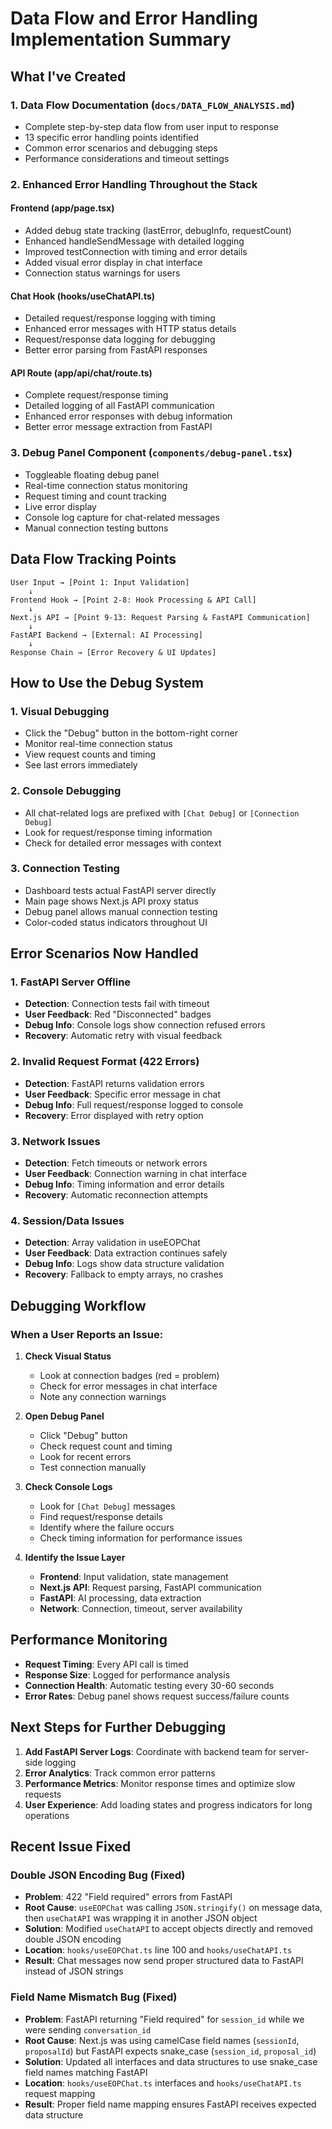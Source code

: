 # Data Flow and Error Handling Implementation Summary

## What I've Created

### 1. **Data Flow Documentation** (`docs/DATA_FLOW_ANALYSIS.md`)
- Complete step-by-step data flow from user input to response
- 13 specific error handling points identified
- Common error scenarios and debugging steps
- Performance considerations and timeout settings

### 2. **Enhanced Error Handling Throughout the Stack**

#### **Frontend (app/page.tsx)**
- Added debug state tracking (lastError, debugInfo, requestCount)
- Enhanced handleSendMessage with detailed logging
- Improved testConnection with timing and error details
- Added visual error display in chat interface
- Connection status warnings for users

#### **Chat Hook (hooks/useChatAPI.ts)**
- Detailed request/response logging with timing
- Enhanced error messages with HTTP status details
- Request/response data logging for debugging
- Better error parsing from FastAPI responses

#### **API Route (app/api/chat/route.ts)**
- Complete request/response timing
- Detailed logging of all FastAPI communication
- Enhanced error responses with debug information
- Better error message extraction from FastAPI

### 3. **Debug Panel Component** (`components/debug-panel.tsx`)
- Toggleable floating debug panel
- Real-time connection status monitoring
- Request timing and count tracking
- Live error display
- Console log capture for chat-related messages
- Manual connection testing buttons

## Data Flow Tracking Points

```
User Input → [Point 1: Input Validation]
    ↓
Frontend Hook → [Point 2-8: Hook Processing & API Call]
    ↓
Next.js API → [Point 9-13: Request Parsing & FastAPI Communication]
    ↓
FastAPI Backend → [External: AI Processing]
    ↓
Response Chain → [Error Recovery & UI Updates]
```

## How to Use the Debug System

### 1. **Visual Debugging**
- Click the "Debug" button in the bottom-right corner
- Monitor real-time connection status
- View request counts and timing
- See last errors immediately

### 2. **Console Debugging**
- All chat-related logs are prefixed with `[Chat Debug]` or `[Connection Debug]`
- Look for request/response timing information
- Check for detailed error messages with context

### 3. **Connection Testing**
- Dashboard tests actual FastAPI server directly
- Main page shows Next.js API proxy status
- Debug panel allows manual connection testing
- Color-coded status indicators throughout UI

## Error Scenarios Now Handled

### 1. **FastAPI Server Offline**
- **Detection**: Connection tests fail with timeout
- **User Feedback**: Red "Disconnected" badges
- **Debug Info**: Console logs show connection refused errors
- **Recovery**: Automatic retry with visual feedback

### 2. **Invalid Request Format (422 Errors)**
- **Detection**: FastAPI returns validation errors
- **User Feedback**: Specific error message in chat
- **Debug Info**: Full request/response logged to console
- **Recovery**: Error displayed with retry option

### 3. **Network Issues**
- **Detection**: Fetch timeouts or network errors
- **User Feedback**: Connection warning in chat interface
- **Debug Info**: Timing information and error details
- **Recovery**: Automatic reconnection attempts

### 4. **Session/Data Issues**
- **Detection**: Array validation in useEOPChat
- **User Feedback**: Data extraction continues safely
- **Debug Info**: Logs show data structure validation
- **Recovery**: Fallback to empty arrays, no crashes

## Debugging Workflow

### When a User Reports an Issue:

1. **Check Visual Status**
   - Look at connection badges (red = problem)
   - Check for error messages in chat interface
   - Note any connection warnings

2. **Open Debug Panel**
   - Click "Debug" button
   - Check request count and timing
   - Look for recent errors
   - Test connection manually

3. **Check Console Logs**
   - Look for `[Chat Debug]` messages
   - Find request/response details
   - Identify where the failure occurs
   - Check timing information for performance issues

4. **Identify the Issue Layer**
   - **Frontend**: Input validation, state management
   - **Next.js API**: Request parsing, FastAPI communication
   - **FastAPI**: AI processing, data extraction
   - **Network**: Connection, timeout, server availability

## Performance Monitoring

- **Request Timing**: Every API call is timed
- **Response Size**: Logged for performance analysis
- **Connection Health**: Automatic testing every 30-60 seconds
- **Error Rates**: Debug panel shows request success/failure counts

## Next Steps for Further Debugging

1. **Add FastAPI Server Logs**: Coordinate with backend team for server-side logging
2. **Error Analytics**: Track common error patterns
3. **Performance Metrics**: Monitor response times and optimize slow requests
4. **User Experience**: Add loading states and progress indicators for long operations

## Recent Issue Fixed

### **Double JSON Encoding Bug (Fixed)**
- **Problem**: 422 "Field required" errors from FastAPI
- **Root Cause**: `useEOPChat` was calling `JSON.stringify()` on message data, then `useChatAPI` was wrapping it in another JSON object
- **Solution**: Modified `useChatAPI` to accept objects directly and removed double JSON encoding
- **Location**: `hooks/useEOPChat.ts` line 100 and `hooks/useChatAPI.ts`
- **Result**: Chat messages now send proper structured data to FastAPI instead of JSON strings

### **Field Name Mismatch Bug (Fixed)**
- **Problem**: FastAPI returning "Field required" for `session_id` while we were sending `conversation_id`
- **Root Cause**: Next.js was using camelCase field names (`sessionId`, `proposalId`) but FastAPI expects snake_case (`session_id`, `proposal_id`)
- **Solution**: Updated all interfaces and data structures to use snake_case field names matching FastAPI
- **Location**: `hooks/useEOPChat.ts` interfaces and `hooks/useChatAPI.ts` request mapping
- **Result**: Proper field name mapping ensures FastAPI receives expected data structure
